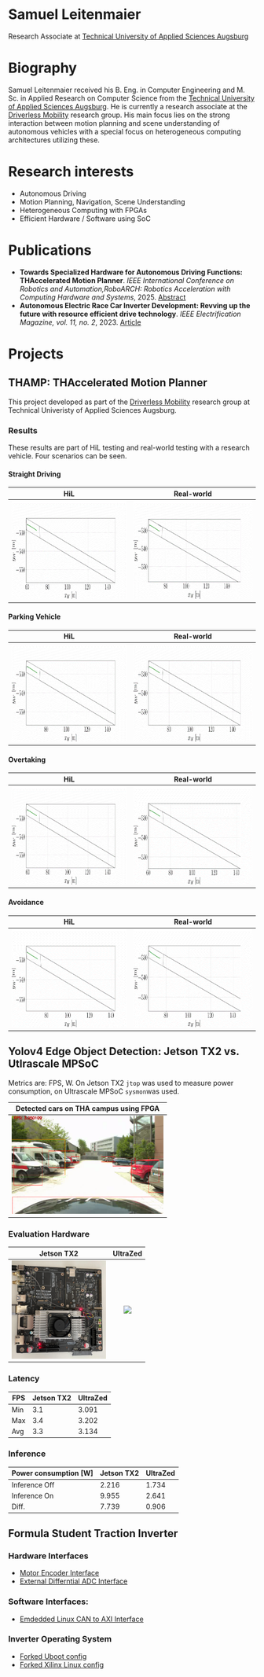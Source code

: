 # Samuel Leitenmaier
Research Associate at [Technical University of Applied Sciences Augsburg](https://www.tha.de/)

# Biography

Samuel Leitenmaier received his B. Eng. in Computer Engineering and M. Sc. in Applied Research on Computer Science from the  [Technical University of Applied Sciences Augsburg](https://www.tha.de/).
He is currently a research associate at the [Driverless Mobility](https://github.com/DriverlessMobility) research group. His main focus lies on the strong interaction between motion planning and
scene understanding of autonomous vehicles with a special focus on heterogeneous computing architectures utilizing these.

# Research interests
- Autonomous Driving
- Motion Planning, Navigation, Scene Understanding
- Heterogeneous Computing with FPGAs
- Efficient Hardware / Software using SoC

# Publications

- **Towards Specialized Hardware for Autonomous Driving Functions: THAccelerated Motion Planner**. *IEEE International Conference on Robotics and Automation,RoboARCH: Robotics Acceleration with Computing Hardware and Systems*, 2025. [Abstract](https://drive.google.com/file/d/1I2Ff6ddKC1gLyRi1xga5TXx0z62XjFFI/view)
- **Autonomous Electric Race Car Inverter Development: Revving up the future with resource efficient drive technology**. *IEEE Electrification Magazine, vol. 11, no. 2*, 2023. [Article](https://ieeexplore.ieee.org/abstract/document/10143767)

# Projects
## THAMP: THAccelerated Motion Planner

This project developed as part of the [Driverless Mobility](https://github.com/DriverlessMobility) research group at Technical Univeristy of Applied Sciences Augsburg.

### Results

These results are part of HiL testing and real-world testing with a research vehicle. Four scenarios can be seen.

#### Straight Driving

| HiL | Real-world |
|:-----------------------------------------:|:-----------------------------------------:|
| <img src="imgs/thamp/shil.gif" height="200"/> | <img src="imgs/thamp/sreal.gif" height="200"/> |

#### Parking Vehicle

| HiL | Real-world |
|:-----------------------------------------:|:-----------------------------------------:|
| <img src="imgs/thamp/phil.gif" height="200"/> | <img src="imgs/thamp/phil.gif" height="200"/> |

#### Overtaking

| HiL | Real-world |
|:-----------------------------------------:|:-----------------------------------------:|
| <img src="imgs/thamp/sover.gif" height="200"/> | <img src="imgs/thamp/rover.gif" height="200"/> |

#### Avoidance

| HiL | Real-world |
|:-----------------------------------------:|:-----------------------------------------:|
| <img src="imgs/thamp/savoid.gif" height="200"/> | <img src="imgs/thamp/ravoid.gif" height="200"/> |

## Yolov4 Edge Object Detection: Jetson TX2 vs. Utlrascale MPSoC

Metrics are: FPS, W. On Jetson TX2 `jtop` was used to measure power consumption, on Ultrascale MPSoC `sysmon`was used.

| Detected cars on THA campus using FPGA|
|:-----------------------------------------:|
| <img src="imgs/yoloresult.png" height="200"/> |

### Evaluation Hardware

| Jetson TX2 | UltraZed |
|:-----------------------------------------:|:-----------------------------------------:|
| <img src="imgs/jetsontx.jpg" height="200"/> | <img src="imgs/ultrazed.jpg" height="200"/> |


### Latency

| FPS    | Jetson TX2 | UltraZed
| -------- | ------- | -------
| Min  | 3.1 | 3.091
| Max | 3.4 | 3.202
| Avg    | 3.3 | 3.134

### Inference

| Power consumption [W]    | Jetson TX2 | UltraZed
| -------- | ------- | -------
| Inference Off  | 2.216 | 1.734
| Inference On | 9.955 | 2.641 
| Diff.    | 7.739 | 0.906 


## Formula Student Traction Inverter

### Hardware Interfaces
- [Motor Encoder Interface](https://github.com/samlei-research/endat_interface)
- [External Differntial ADC Interface](https://github.com/samlei-research/inverter_adc_interface)

### Software Interfaces:
- [Emdedded Linux CAN to AXI Interface](https://github.com/samlei-research/automatic_can_axi_mapper)

### Inverter Operating System 
- [Forked Uboot config](https://github.com/samlei-research/xlnx_uboot_custom)
- [Forked Xilinx Linux config](https://github.com/samlei-research/xilinx-linux_custom)

<!---
samlei-research/samlei-research is a ✨ special ✨ repository because its `README.md` (this file) appears on your GitHub profile.
You can click the Preview link to take a look at your changes.
--->

